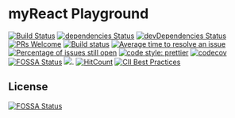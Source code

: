 # myReact Playground

[![Build Status](https://travis-ci.org/MohammedFaragallah/React.svg?branch=master)](https://travis-ci.org/MohammedFaragallah/React)
[![dependencies Status](https://david-dm.org/MohammedFaragallah/React/status.svg)](https://david-dm.org/MohammedFaragallah/React)
[![devDependencies Status](https://david-dm.org/MohammedFaragallah/React/dev-status.svg)](https://david-dm.org/MohammedFaragallah/React?type=dev)
[![PRs Welcome](https://img.shields.io/badge/PRs-welcome-brightgreen.svg?style=flat-square)](http://makeapullrequest.com)
[![Build status](https://ci.appveyor.com/api/projects/status/f5qh6qkjk0y9ymqr?svg=true)](https://ci.appveyor.com/project/MohammedFaragallah/react)
[![Average time to resolve an issue](http://isitmaintained.com/badge/resolution/MohammedFaragallah/React.svg)](http://isitmaintained.com/project/MohammedFaragallah/React 'Average time to resolve an issue')
[![Percentage of issues still open](http://isitmaintained.com/badge/open/MohammedFaragallah/React.svg)](http://isitmaintained.com/project/MohammedFaragallah/React 'Percentage of issues still open')
[![code style: prettier](https://img.shields.io/badge/code_style-prettier-ff69b4.svg?style=flat-square)](https://github.com/prettier/prettier)
[![codecov](https://codecov.io/gh/MohammedFaragallah/React/branch/master/graph/badge.svg)](https://codecov.io/gh/MohammedFaragallah/React)
[![FOSSA Status](https://app.fossa.io/api/projects/git%2Bgithub.com%2FMohammedFaragallah%2FReact.svg?type=shield)](https://app.fossa.io/projects/git%2Bgithub.com%2FMohammedFaragallah%2FReact?ref=badge_shield)
[![](https://tokei.rs/b1/github/MohammedFaragallah/React?category=lines)](https://github.com/Aaronepower/tokei).
[![HitCount](http://hits.dwyl.io/mohammedfaragallah/React.svg)](http://hits.dwyl.io/mohammedfaragallah/React)
[![CII Best Practices](https://bestpractices.coreinfrastructure.org/projects/2232/badge)](https://bestpractices.coreinfrastructure.org/projects/2232)

## License
[![FOSSA Status](https://app.fossa.io/api/projects/git%2Bgithub.com%2FMohammedFaragallah%2FReact.svg?type=large)](https://app.fossa.io/projects/git%2Bgithub.com%2FMohammedFaragallah%2FReact?ref=badge_large)
